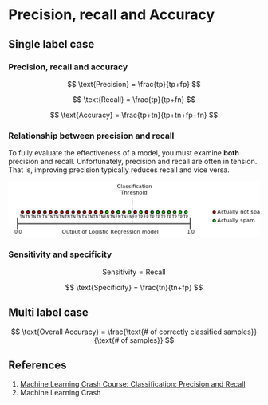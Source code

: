 # Precision, recall and Accuracy



## Single label case

### Precision, recall and accuracy

$$
\text{Precision} = \frac{tp}{tp+fp}
$$

$$
\text{Recall} = \frac{tp}{tp+fn}
$$

$$
\text{Accuracy} = \frac{tp+tn}{tp+tn+fp+fn}
$$

### Relationship between precision and recall

To fully evaluate the effectiveness of a model, you must examine **both** precision and recall. Unfortunately, precision and recall are often in tension. That is, improving precision typically reduces recall and vice versa.

![](../.gitbook/assets/precisionvsrecallbase.svg)

### Sensitivity and specificity

$$
\text{Sensitivity} = \text{Recall}
$$

$$
\text{Specificity} = \frac{tn}{tn+fp}
$$

## Multi label case

$$
\text{Overall Accuracy} = \frac{\text{# of correctly classified samples}}{\text{# of samples}}
$$

## References

1. [Machine Learning Crash Course: Classification: Precision and Recall](https://developers.google.com/machine-learning/crash-course/classification/precision-and-recall)
2. Machine Learning Crash 

